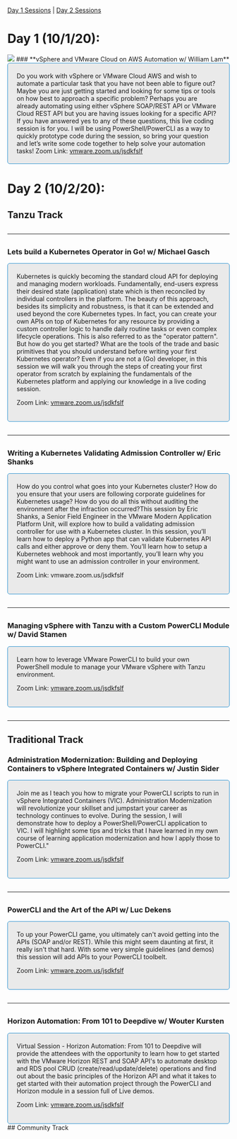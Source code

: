 <style>
  .wrapper {margin-top:60px;}
  .header {margin-top:40px; margin-top:20px;}
  .header-banner img{width:600px;}
  .header-code img{position:relative; top:-107px; left:-360px; max-width:200%!important;}
  .session-wrapper{border:1px solid #238ece; border-radius:5px; padding:20px; background-color:#eaeaea;}
  hr {margin-top:30px!important; margin-bottom:30px!important;}
  .date {color:#abb7b7;}
  header h1 {margin-top:50px!important; margin-bottom:50px!important;}
</style>

<div class="header-code"><img src="code-banner4.jpg" class="header-banner"></div>

<a href="#day1">Day 1 Sessions</a> | <a href="#day2">Day 2 Sessions</a>

<a name="day1"></a>
# Day 1 (10/1/20):
<img src="codeconlogo_light.png">
### **vSphere and VMware Cloud on AWS Automation w/ William Lam**
<div class="session-wrapper">
Do you work with vSphere or VMware Cloud AWS and wish to automate a particular task that you have not been able to figure out? Maybe you are just getting started and looking for some tips or tools on how best to approach a specific problem? Perhaps you are already automating using either vSphere SOAP/REST API or VMware Cloud REST API but you are having issues looking for a specific API? If you have answered yes to any of these questions, this live coding session is for you. I will be using PowerShell/PowerCLI as a way to quickly prototype code during the session, so bring your question and let’s write some code together to help solve your automation tasks!
  Zoom Link: <a href="vmware.zoom.us/jsdkfslf">vmware.zoom.us/jsdkfslf</a>
</div>

<a name="day2"></a>
# Day 2 (10/2/20):
## Tanzu Track

<hr/>

### **Lets build a Kubernetes Operator in Go! w/ Michael Gasch**
<div class="session-wrapper">
Kubernetes is quickly becoming the standard cloud API for deploying and managing modern workloads. 
Fundamentally, end-users express their desired state (application) state which is then reconciled by individual controllers in the platform. The beauty of this approach, besides its simplicity and robustness, is that it can be extended and used beyond the core Kubernetes types. In fact, you can create your own APIs on top of Kubernetes for any resource by providing a custom controller logic to handle daily routine tasks or even complex lifecycle operations. This is also referred to as the "operator pattern". But how do you get started? What are the tools of the trade and basic primitives that you should understand before writing your first Kubernetes operator? Even if you are not a (Go) developer, in this session we will walk you through the steps of creating your first operator from scratch by explaining the fundamentals of the Kubernetes platform and applying our knowledge in a live coding session.

Zoom Link: <a href="vmware.zoom.us/jsdkfslf">vmware.zoom.us/jsdkfslf</a>
</div>

<hr/>

### **Writing a Kubernetes Validating Admission Controller w/ Eric Shanks**
<div class="session-wrapper">
How do you control what goes into your Kubernetes cluster? How do you ensure that your users are following corporate guidelines for Kubernetes usage? How do you do all this without auditing the environment after the infraction occurred?This session by Eric Shanks, a Senior Field Engineer in the VMware Modern Application Platform Unit, will explore how to build a validating admission controller for use with a Kubernetes cluster. In this session, you’ll learn how to deploy a Python app that can validate Kubernetes API calls and either approve or deny them. You’ll learn how to setup a Kubernetes webhook and most importantly, you’ll learn why you might want to use an admission controller in your environment.

Zoom Link: vmware.zoom.us/jsdkfslf
</div>

<hr/>

### **Managing vSphere with Tanzu with a Custom PowerCLI Module w/ David Stamen**
<div class="session-wrapper">
Learn how to leverage VMware PowerCLI to build your own PowerShell module to manage your VMware vSphere with Tanzu environment.

Zoom Link: <a href="vmware.zoom.us/jsdkfslf">vmware.zoom.us/jsdkfslf</a>
</div>

<hr/>

## Traditional Track
### **Administration Modernization: Building and Deploying Containers to vSphere Integrated Containers w/ Justin Sider**
<div class="session-wrapper">
Join me as I teach you how to migrate your PowerCLI scripts to run in vSphere Integrated Containers (VIC). Administration Modernization will revolutionize your skillset and jumpstart your career as technology continues to evolve. During the session, I will demonstrate how to deploy a PowerShell/PowerCLI application to VIC. I will highlight some tips and tricks that I have learned in my own course of learning application modernization and how I apply those to PowerCLI."

Zoom Link: <a href="vmware.zoom.us/jsdkfslf">vmware.zoom.us/jsdkfslf</a>
</div>

<hr/>

### **PowerCLI and the Art of the API w/ Luc Dekens**
<div class="session-wrapper">
To up your PowerCLI game, you ultimately can't avoid getting into the APIs (SOAP and/or REST). While this might seem daunting at first, it really isn't that hard. With some very simple guidelines (and demos) this session will add APIs to your PowerCLI toolbelt.

Zoom Link: <a href="vmware.zoom.us/jsdkfslf">vmware.zoom.us/jsdkfslf</a>
</div>

<hr/>

### **Horizon Automation: From 101 to Deepdive w/ Wouter Kursten**
<div class="session-wrapper">
Virtual Session - Horizon Automation: From 101 to Deepdive will provide the attendees with the opportunity to learn how to get started with the VMware Horizon REST and SOAP API's to automate desktop and RDS pool CRUD (create/read/update/delete) operations and find out about the basic principles of the Horizon API and what it takes to get started with their automation project through the PowerCLI and Horizon module in a session full of Live demos. 

Zoom Link: <a href="vmware.zoom.us/jsdkfslf">vmware.zoom.us/jsdkfslf</a>
</div>
## Community Track
